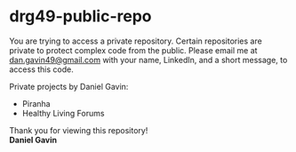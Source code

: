 # drg49-public-repo
You are trying to access a private repository. Certain repositories are private to protect complex code from the public. Please email me at dan.gavin49@gmail.com with your name, LinkedIn, and a short message, to access this code.

Private projects by Daniel Gavin:
- Piranha
- Healthy Living Forums

Thank you for viewing this repository!\
**Daniel Gavin**
